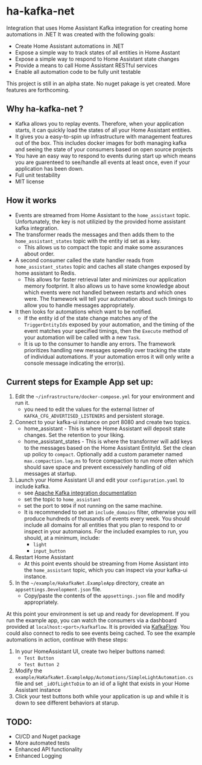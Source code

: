 # ha-kafka-net
Integration that uses Home Assistant Kafka integration for creating home automations in .NET
It was created with the following goals:
* Create Home Assistant automations in .NET
* Expose a simple way to track states of all entities in Home Asstant
* Expose a simple way to respond to Home Assistant state changes
* Provide a means to call Home Assistant RESTful services
* Enable all automation code to be fully unit testable

This project is still in an alpha state. No nuget pakage is yet created. More features are forthcoming.

## Why ha-kafka-net ?
* Kafka allows you to replay events. Therefore, when your application starts, it can quickly load the states of all your Home Assistant entities.
* It gives you a easy-to-spin up infrastructure with management features out of the box. This includes docker images for both managing kafka and seeing the state of your consumers based on open source projects
* You have an easy way to respond to events during start up which means you are guarenteed to see/handle all events at least once, even if your application has been down.
* Full unit testability
* MIT license

## How it works
* Events are streamed from Home Assistant to the `home_assistant` topic. Unfortunately, the key is not utilizied by the provided home assistant kafka integration. 
* The transformer reads the messages and then adds them to the `home_assistant_states` topic with the entity id set as a key.
  - This allows us to compact the topic and make some assurances about order.
* A second consumer called the state handler reads from `home_assistant_states` topic and caches all state changes exposed by home assistant to Redis.
  - This allows for faster retrieval later and minimizes our application memory footprint. It also allows us to have some knowledge about which events were not handled between restarts and which ones were. The framework will tell your automation about such timings to allow you to handle messages appropriately.
* It then looks for automations which want to be notified.
  - If the entity id of the state change matches any of the `TriggerEntityIds` exposed by your automation, and the timing of the event matches your specified timings, then the `Execute` method of your automation will be called with a new `Task`.
  - It is up to the consumer to handle any errors. The framework prioritizes handling new messages speedily over tracking the state of individual automations. If your automation erros it will only write a console message indicating the error(s).

## Current steps for Example App set up:
1. Edit the `~/infrastructure/docker-compose.yml` for your environment and run it.
   - you  need to edit the values for the external listner of `KAFKA_CFG_ADVERTISED_LISTENERS` and persistent storage.
2. Connect to your kafka-ui instance on port 8080 and create two topics.
   - home_assistant - This is where Home Assistant will deposit state changes. Set the retention to your liking.
   - home_assistant_states - This is where the transformer will add keys to the messages based on the Home Assistant EntityId. Set the clean up policy to `compact`. Optionally add a custom parameter named `max.compaction.lag.ms` to force compaction to run more often which should save space and prevent excessively handling of old messages at startup.
3. Launch your Home Assistant UI and edit your `configuration.yaml` to include kafka.
   - see [Apache Kafka integration documentation](https://www.home-assistant.io/integrations/apache_kafka/)
   - set the topic to `home_assistant`
   - set the port to `9094` if not running on the same machine.
   - It is recommended to set an `include_domains` filter, otherwise you will produce hundreds of thousands of events every week. You should include all domains for all entities that you plan to respond to or inspect in your automaions. For the included examples to run, you should, at a minimum, include:
     - `light`
     - `input_button`
4. Restart Home Assistant
   - At this point events should be streaming from Home Assistant into the `home_assistant` topic, which you can inspect via your kafka-ui instance.
5. In the `~/example/HakafkaNet.ExampleApp` directory, create an `appsettings.Development.json` file.
   - Copy/paste the contents of the `appsettings.json` file and modify appropriately.

At this point your environment is set up and ready for development. If you run the example app, you can watch the consumers via a dashboard provided at  `localhost:<port>/kafkaflow`. It is provided via [KafkaFlow](https://github.com/Farfetch/kafkaflow). You could also connect to redis to see events being cached. To see the example automations in action, continue with these steps:
1. In your HomeAssistant UI, create two helper buttons named:
   - `Test Button`
   - `Test Button 2`
2. Modify the `example/HaKafkaNet.ExampleApp/Automations/SimpleLightAutomation.cs` file and set `_idOfLightToDim` to an id of a light that exists in your Home Assistant instance
3. Click your test buttons both while your application is up and while it is down to see different behaviors at starup.

## TODO:
* CI/CD and Nuget package
* More automated tests
* Enhanced API functionality
* Enhanced Logging
